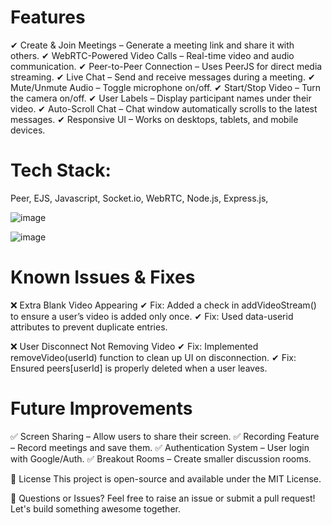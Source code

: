 # Features
✔ Create & Join Meetings – Generate a meeting link and share it with others.
✔ WebRTC-Powered Video Calls – Real-time video and audio communication.
✔ Peer-to-Peer Connection – Uses PeerJS for direct media streaming.
✔ Live Chat – Send and receive messages during a meeting.
✔ Mute/Unmute Audio – Toggle microphone on/off.
✔ Start/Stop Video – Turn the camera on/off.
✔ User Labels – Display participant names under their video.
✔ Auto-Scroll Chat – Chat window automatically scrolls to the latest messages.
✔ Responsive UI – Works on desktops, tablets, and mobile devices.


# Tech Stack: 
Peer, EJS, Javascript, Socket.io, WebRTC, Node.js, Express.js, 


![image](https://github.com/user-attachments/assets/56e48573-e17b-409a-9e69-73e1f5767fd2)


![image](https://github.com/user-attachments/assets/6c4912f6-e047-4634-8778-3ca827877bf7)


# Known Issues & Fixes
❌ Extra Blank Video Appearing
✔ Fix: Added a check in addVideoStream() to ensure a user’s video is added only once.
✔ Fix: Used data-userid attributes to prevent duplicate entries.

❌ User Disconnect Not Removing Video
✔ Fix: Implemented removeVideo(userId) function to clean up UI on disconnection.
✔ Fix: Ensured peers[userId] is properly deleted when a user leaves.

# Future Improvements
✅ Screen Sharing – Allow users to share their screen.
✅ Recording Feature – Record meetings and save them.
✅ Authentication System – User login with Google/Auth.
✅ Breakout Rooms – Create smaller discussion rooms.

📜 License
This project is open-source and available under the MIT License.

💬 Questions or Issues?
Feel free to raise an issue or submit a pull request!
Let's build something awesome together.

